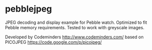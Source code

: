 pebblejpeg
==========

JPEG decoding and display example for Pebble watch. Optimized to fit Pebble memory
requirements. Tested to work with greyscale images.

Developed by Codeminders http://www.codeminders.com/ based on
PICOJPEG https://code.google.com/p/picojpeg/

